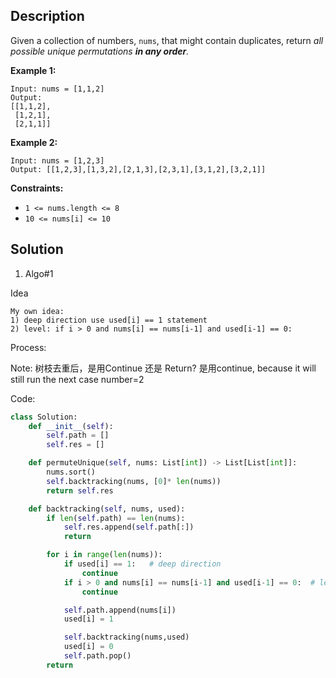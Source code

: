 ## Description

     

Given a collection of numbers, `nums`, that might contain duplicates, return *all possible unique permutations **in any order**.*

**Example 1:**

```
Input: nums = [1,1,2]
Output:
[[1,1,2],
 [1,2,1],
 [2,1,1]]

```

**Example 2:**

```
Input: nums = [1,2,3]
Output: [[1,2,3],[1,3,2],[2,1,3],[2,3,1],[3,1,2],[3,2,1]]

```

**Constraints:**

- `1 <= nums.length <= 8`
- `10 <= nums[i] <= 10`

## Solution

1. Algo#1

Idea

```
My own idea:
1) deep direction use used[i] == 1 statement
2) level: if i > 0 and nums[i] == nums[i-1] and used[i-1] == 0:     
```

Process:

Note: 树枝去重后，是用Continue 还是 Return? 是用continue, because it will still run the next case number=2

Code:

```python
class Solution:
    def __init__(self):
        self.path = []
        self.res = []

    def permuteUnique(self, nums: List[int]) -> List[List[int]]:
        nums.sort()
        self.backtracking(nums, [0]* len(nums))
        return self.res

    def backtracking(self, nums, used):
        if len(self.path) == len(nums):
            self.res.append(self.path[:])
            return

        for i in range(len(nums)):
            if used[i] == 1:   # deep direction
                continue
            if i > 0 and nums[i] == nums[i-1] and used[i-1] == 0:  # level erase duplication
                continue

            self.path.append(nums[i])
            used[i] = 1

            self.backtracking(nums,used)
            used[i] = 0
            self.path.pop()
        return
```

